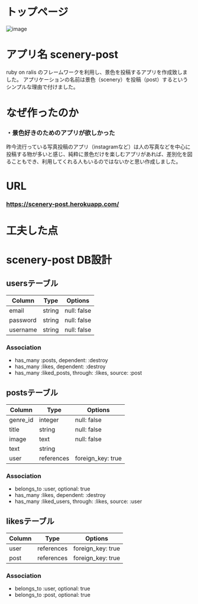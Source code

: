 # トップページ

![image](https://user-images.githubusercontent.com/57378304/74911995-1b6c3c00-5401-11ea-8055-409f7b6eda4b.png)

# アプリ名 scenery-post
ruby on ralis のフレームワークを利用し、景色を投稿するアプリを作成致しました。
アプリケーションの名前は景色（scenery）を投稿（post）するというシンプルな理由で付けました。



# なぜ作ったのか
### ・景色好きのためのアプリが欲しかった
昨今流行っている写真投稿のアプリ（instagramなど）は人の写真などを中心に投稿する物が多いと感じ、純粋に景色だけを楽しむアプリがあれば、差別化を図ることもでき、利用してくれる人もいるのではないかと思い作成しました。


# URL
### https://scenery-post.herokuapp.com/

# 工夫した点








# scenery-post DB設計

## usersテーブル
|Column|Type|Options|
|------|----|-------|
|email|string|null: false|
|password|string|null: false|
|username|string|null: false|
### Association
- has_many :posts, dependent: :destroy
- has_many :likes, dependent: :destroy
- has_many :liked_posts, through: :likes, source: :post

## postsテーブル
|Column|Type|Options|
|------|----|-------|
|genre_id|integer|null: false|
|title|string|null: false|
|image|text|null: false|
|text|string|
|user|references|foreign_key: true|
### Association
- belongs_to :user, optional: true
- has_many :likes, dependent: :destroy
- has_many :liked_users, through: :likes, source: :user

## likesテーブル
|Column|Type|Options|
|------|----|-------|
|user|references|foreign_key: true|
|post|references|foreign_key: true|
### Association
- belongs_to :user, optional: true
- belongs_to :post, optional: true


